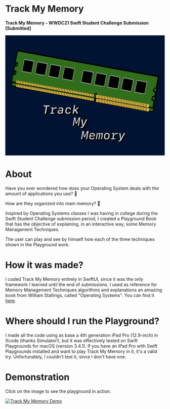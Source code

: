 # Track My Memory
**Track My Memory - WWDC21 Swift Student Challenge Submission [Submitted]**

![](https://github.com/DiegoHSO/TrackMyMemory/blob/main/PlaygroundCover.png)

# About

Have you ever wondered how does your Operating System deals with the amount of applications you use? 🧐

How are they organized into main memory? 🤔

Inspired by Operating Systems classes I was having in college during the Swift Student Challenge submission period, I created a Playground Book that has the objective of explaining, in an interactive way, some Memory Management Techniques. 

The user can play and see by himself how each of the three techniques shown in the Playground work.

# How it was made?

I coded Track My Memory entirely in SwiftUI, since it was the only framework I learned until the end of submissions. I used as reference for Memory Management Techniques algorithms and explanations an amazing book from William Stallings, called "Operating Systems". You can find it [here](http://williamstallings.com/OperatingSystems/).

# Where should I run the Playground?

I made all the code using as base a 4th generation iPad Pro (12.9-inch) in Xcode (thanks Simulator!), but it was effectively tested on Swift Playgrounds for macOS (version 3.4.1). If you have an iPad Pro with Swift Playgrounds installed and want to play Track My Memory in it, it's a valid try. Unfortunately, I couldn't test it, since I don't have one.

# Demonstration

Click on the image to see the playground in action.

[![Track My Memory Demo](https://i.imgur.com/WKgDnBB.png)](https://youtu.be/ON6j4gsp7ik)

